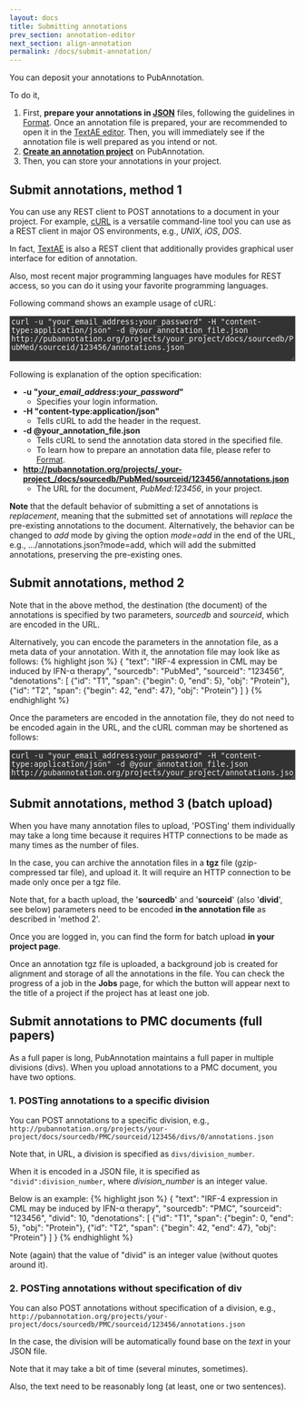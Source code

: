 ```yaml
---
layout: docs
title: Submitting annotations
prev_section: annotation-editor
next_section: align-annotation
permalink: /docs/submit-annotation/
---
```


You can deposit your annotations to PubAnnotation.

To do it,

1. First, __prepare your annotations in [JSON](http://json.org/)__ files, following the guidelines in [Format]({{site.baseurl}}/docs/format/).
Once an annotation file is prepared, your are recommended to open it in the [TextAE editor](http://textae.pubannotation.org/editor.html?mode=edit). Then, you will immediately see if the annotation file is well prepared as you intend or not.
2. __[Create an annotation project]({{site.baseurl}}/docs/create-project/)__ on PubAnnotation.
3. Then, you can store your annotations in your project.

## Submit annotations, method 1

You can use any REST client to POST annotations to a document in your project.
For example, [cURL](http://curl.haxx.se/) is a versatile command-line tool you can use as a REST client in major OS environments, e.g., _UNIX_, _iOS_, _DOS_.

In fact, [TextAE](http://textae.pubannotation.org) is also a REST client that additionally provides graphical user interface for edition of annotation.

Also, most recent major programming languages have modules for REST access, so you can do it using your favorite programming languages.

Following command shows an example usage of cURL:
<textarea class="bash" style="width:100%; height:6em; background-color:#333333; color:#eeeeee">
curl -u "your_email_address:your_password" -H "content-type:application/json" -d @your_annotation_file.json http://pubannotation.org/projects/your_project/docs/sourcedb/PubMed/sourceid/123456/annotations.json
</textarea>

Following is explanation of the option specification:

* __-u "_your\_email\_address_:_your\_password_"__
   * Specifies your login information.
* __-H "content-type:application/json"__
   * Tells cURL to add the header in the request.
* __-d @your\_annotation\_file.json__
   * Tells cURL to send the annotation data stored in the specified file.
   * To learn how to prepare an annotation data file, please refer to [Format]({{site.baseurl}}/docs/format/).
* __http://pubannotation.org/projects/_your-project_/docs/sourcedb/PubMed/sourceid/123456/annotations.json__
   * The URL for the document, _PubMed:123456_, in your project.

<div class="boxtip">
<b>Note</b> that the default behavior of submitting a set of annotations is <i>replacement</i>, meaning that the submitted set of annotations will <em>replace</em> the pre-existing annotations to the document. Alternatively, the behavior can be changed to <i>add</i> mode by giving the option <i>mode=add</i> in the end of the URL, e.g., <span class="console">.../annotations.json?mode=add</span>, which will add the submitted annotations, preserving the pre-existing ones.
</div>

## Submit annotations, method 2

Note that in the above method, the destination (the document) of the annotations is specified by two parameters, _sourcedb_ and _sourceid_, which are encoded in the URL.

Alternatively, you can encode the parameters in the annotation file, as a meta data of your annotation.
With it, the annotation file may look like as follows:
{% highlight json %}
{
   "text": "IRF-4 expression in CML may be induced by IFN-α therapy",
   "sourcedb": "PubMed",
   "sourceid": "123456",
   "denotations": [
      {"id": "T1", "span": {"begin": 0, "end": 5}, "obj": "Protein"},
      {"id": "T2", "span": {"begin": 42, "end": 47}, "obj": "Protein"}
   ]
}
{% endhighlight %}

Once the parameters are encoded in the annotation file, they do not need to be encoded again in the URL, and the cURL comman may be shortened as follows:
<textarea class="bash" style="width:100%; height:4em; background-color:#333333; color:#eeeeee">
curl -u "your_email_address:your_password" -H "content-type:application/json" -d @your_annotation_file.json http://pubannotation.org/projects/your_project/annotations.json
</textarea>

## Submit annotations, method 3 (batch upload)

When you have many annotation files to upload, 'POSTing' them individually may take a long time
because it requires HTTP connections to be made as many times as the number of files.

In the case, you can archive the annotation files in a __tgz__ file (gzip-compressed tar file),
and upload it. It will require an HTTP connection to be made only once per a tgz file.

Note that, for a bacth upload,
the '__sourcedb__' and '__sourceid__' (also '__divid__', see below) parameters
need to be encoded __in the annotation file__ as described in 'method 2'.

Once you are logged in, you can find the form for batch upload __in your project page__.

Once an annotation tgz file is uploaded,
a background job is created for alignment and storage of all the annotations in the file.
You can check the progress of a job in the __Jobs__ page,
for which the button will appear next to the title of a project if the project has at least one job.


## Submit annotations to PMC documents (full papers)

As a full paper is long, PubAnnotation maintains a full paper in multiple divisions (divs).
When you upload annotations to a PMC document, you have two options.

### 1. POSTing annotations to a specific division

You can POST annotations to a specific division, e.g., 
`http://pubannotation.org/projects/your-project/docs/sourcedb/PMC/sourceid/123456/divs/0/annotations.json`

Note that, in URL, a division is specified as `divs/division_number`.

When it is encoded in a JSON file, it is specified as `"divid":division_number`, where _division_number_ is an integer value.

Below is an example:
{% highlight json %}
{
   "text": "IRF-4 expression in CML may be induced by IFN-α therapy",
   "sourcedb": "PMC",
   "sourceid": "123456",
   "divid": 10,
   "denotations": [
      {"id": "T1", "span": {"begin": 0, "end": 5}, "obj": "Protein"},
      {"id": "T2", "span": {"begin": 42, "end": 47}, "obj": "Protein"}
   ]
}
{% endhighlight %}

Note (again) that the value of "divid" is an integer value (without quotes around it).

### 2. POSTing annotations without specification of div
 
You can also POST annotations without specification of a division, e.g., 
`http://pubannotation.org/projects/your-project/docs/sourcedb/PMC/sourceid/123456/annotations.json`

In the case, the division will be automatically found base on the _text_ in your JSON file.

Note that it may take a bit of time (several minutes, sometimes).

Also, the text need to be reasonably long (at least, one or two sentences).


